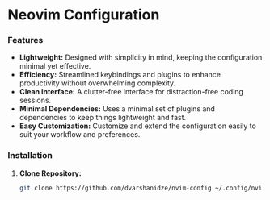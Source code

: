 # Neovim Configuration

### Features

- **Lightweight:** Designed with simplicity in mind, keeping the configuration minimal yet effective.
- **Efficiency:** Streamlined keybindings and plugins to enhance productivity without overwhelming complexity.
- **Clean Interface:** A clutter-free interface for distraction-free coding sessions.
- **Minimal Dependencies:** Uses a minimal set of plugins and dependencies to keep things lightweight and fast.
- **Easy Customization:** Customize and extend the configuration easily to suit your workflow and preferences.

### Installation

1. **Clone Repository:**
    ```bash
    git clone https://github.com/dvarshanidze/nvim-config ~/.config/nvim
    ```
